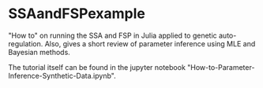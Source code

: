 # SSAandFSPexample
"How to" on running the SSA and FSP in Julia applied to genetic auto-regulation. Also, gives a short review of parameter inference using MLE and Bayesian methods.

The tutorial itself can be found in the jupyter notebook "How-to-Parameter-Inference-Synthetic-Data.ipynb".

